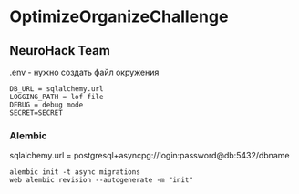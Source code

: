 # OptimizeOrganizeChallenge

## NeuroHack Team

.env - нужно создать файл окружения

```
DB_URL = sqlalchemy.url
LOGGING_PATH = lof file
DEBUG = debug mode
SECRET=SECRET
```

### Alembic

sqlalchemy.url = postgresql+asyncpg://login:password@db:5432/dbname

```shell
alembic init -t async migrations
web alembic revision --autogenerate -m "init"
```
